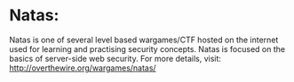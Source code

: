 Natas:
======

Natas is one of several level based wargames/CTF hosted on the internet used for learning and practising security concepts. Natas is focused on the basics of server-side web security. For more details, visit:
http://overthewire.org/wargames/natas/